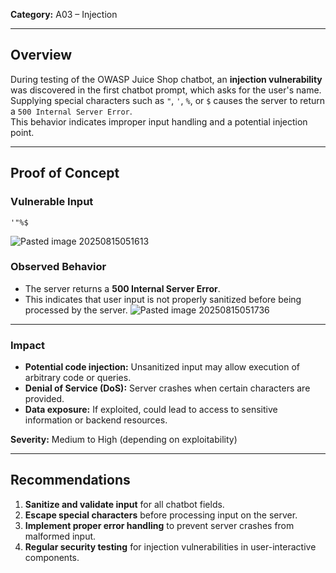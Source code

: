 **Category:** A03 – Injection

---
## Overview
During testing of the OWASP Juice Shop chatbot, an **injection vulnerability** was discovered in the first chatbot prompt, which asks for the user's name.  
Supplying special characters such as `"`, `'`, `%`, or `$` causes the server to return a `500 Internal Server Error`.  
This behavior indicates improper input handling and a potential injection point.

---
## Proof of Concept

### Vulnerable Input
```text
'"%$
```

![Pasted image 20250815051613](Pasted%20image%2020250815051613.png)
### Observed Behavior
- The server returns a **500 Internal Server Error**.
- This indicates that user input is not properly sanitized before being processed by the server.
![Pasted image 20250815051736](Pasted%20image%2020250815051736.png)

---

### Impact
- **Potential code injection:** Unsanitized input may allow execution of arbitrary code or queries.  
- **Denial of Service (DoS):** Server crashes when certain characters are provided.  
- **Data exposure:** If exploited, could lead to access to sensitive information or backend resources.

**Severity:** Medium to High (depending on exploitability)

---
## Recommendations
1. **Sanitize and validate input** for all chatbot fields.  
2. **Escape special characters** before processing input on the server.  
3. **Implement proper error handling** to prevent server crashes from malformed input.  
4. **Regular security testing** for injection vulnerabilities in user-interactive components.  
